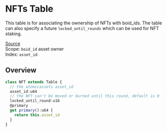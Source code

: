 # NFTs Table
This table is for associating the ownership of NFTs with boid_ids. The table can also specify a future `locked_until_rounds` which can be used for NFT staking.

[Source](https://github.com/animuslabs/boid-system-ts/blob/master/assembly/tables/nfts.ts)
\
Scope: `boid_id` asset owner
\
Index: `asset_id`
## Overview
```ts
class NFT extends Table {
  // the atomicassets asset_id
  asset_id:u64
  // the NFT can't be moved or burned until this round, default is 0
  locked_until_round:u16
  @primary
  get primary():u64 {
    return this.asset_id
  }
}
```
